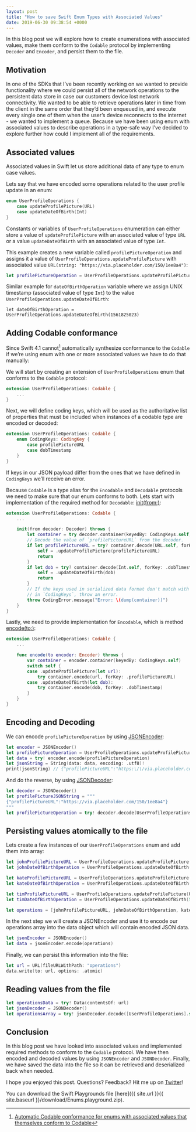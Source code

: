 ```yaml
---
layout: post
title: "How to save Swift Enum Types with Associated Values"
date: 2019-06-30 09:38:54 +0000
---
```


In this blog post we will explore how to create enumerations with associated values, make them conform to the `Codable` protocol by implementing `Decoder` and `Encoder`, and persist them to the file.

## Motivation

In one of the SDKs that I’ve been recently working on we wanted to provide functionality where we could persist all of the network operations to the persistent data store in case our customers device lost network connectivity.
We wanted to be able to retrieve operations later in time from the client in the same order that they’d been enqueued in, and execute every single one of them when the user’s device reconnects to the internet - we wanted to implement a queue. Because we have been using enum with associated values to describe operations in a type-safe way I’ve decided to explore further how could I implement all of the requirements.

## Associated values

Associated values in Swift let us store additional data of any type to enum case values.

Lets say that we have encoded some operations related to the user profile update in an enum:

```swift
enum UserProfileOperations {
    case updateProfilePicture(URL)
    case updateDateOfBirth(Int)
}
```

Constants or variables of `UserProfileOperations` enumeration can either store a value of `updateProfilePicture` with an associated value of type `URL` or a value `updateDateOfBirth` with an associated value of type `Int`.

This example creates a new variable called `profilePictureOperation` and assigns it a value of `UserProfileOperations.updateProfilePicture` with associated value `URL(string: "https://via.placeholder.com/150/1ee8a4")`:

```swift
let profilePictureOperation = UserProfileOperations.updateProfilePicture(URL(string: "https://via.placeholder.com/150/1ee8a4")!)
```

Similar example for `dateOfBirthOperation` variable where we assign UNIX timestamp (associated value of type `Int`) to the value `UserProfileOperations.updateDateOfBirth`:

`let dateOfBirthOperation = UserProfileOperations.updateDateOfBirth(1561825023)`

## Adding Codable conformance

Since Swift 4.1 cannot[^1] automatically synthesize conformance to the `Codable` if we’re using enum with one or more associated values we have to do that manually:

We will start by creating an extension of `UserProfileOperations` enum that conforms to the `Codable` protocol:

```swift
extension UserProfileOperations: Codable {
    ...
}
```

Next, we will define coding keys, which will be used as the authoritative list of properties that must be included when instances of a codable type are encoded or decoded:

```swift
extension UserProfileOperations: Codable {
    enum CodingKeys: CodingKey {
        case profilePictureURL
        case dobTimestamp
    }
}
```

If keys in our JSON payload differ from the ones that we have defined in `CodingKeys` we’ll receive an error.

Because `Codable` is a type alias for the `Encodable` and `Decodable` protocols we need to make sure that our enum conforms to both. Lets start with implementation of the required method for `Decodable`:  [init(from:)](https://developer.apple.com/documentation/swift/decodable/2894081-init):

```swift
extension UserProfileOperations: Codable {
    ...

    init(from decoder: Decoder) throws {
        let container = try decoder.container(keyedBy: CodingKeys.self)
        // Decode the value of `profilePictureURL` from the decoder.
        if let profilePictureURL = try? container.decode(URL.self, forKey: .profilePictureURL) {
            self = .updateProfilePicture(profilePictureURL)
            return
        }
        if let dob = try? container.decode(Int.self, forKey: .dobTimestamp) {
            self = .updateDateOfBirth(dob)
            return
        }
        // If the keys used in serialized data format don't match with ones specified
        // in `CodingKeys`, throw an error.
        throw CodingError.message("Error: \(dump(container))")
    }
}
```

Lastly, we need to provide implementation for `Encodable`, which is method [encode(to:)](https://developer.apple.com/documentation/swift/encodable/2893603-encode):

```swift
extension UserProfileOperations: Codable {
    ...

    func encode(to encoder: Encoder) throws {
        var container = encoder.container(keyedBy: CodingKeys.self)
        switch self {
        case .updateProfilePicture(let url):
            try container.encode(url, forKey: .profilePictureURL)
        case .updateDateOfBirth(let dob):
            try container.encode(dob, forKey: .dobTimestamp)
        }
    }
}
```

## Encoding and Decoding

We can encode `profilePictureOperation` by using [JSONEncoder](https://developer.apple.com/documentation/foundation/jsonencoder):

```swift
let encoder = JSONEncoder()
let profilePictureOperation = UserProfileOperations.updateProfilePicture(URL(string: "https://via.placeholder.com/150/1ee8a4")!)
let data = try! encoder.encode(profilePictureOperation)
let jsonString = String(data: data, encoding: .utf8)!
print(jsonString) // {"profilePictureURL":"https:\/\/via.placeholder.com\/150\/1ee8a4"}
```

And do the reverse, by using [JSONDecoder](https://developer.apple.com/documentation/foundation/jsondecoder):

```swift
let decoder = JSONDecoder()
let profilePictureJSONString = """
{"profilePictureURL":"https://via.placeholder.com/150/1ee8a4"}
"""
let profilePictureOperation = try! decoder.decode(UserProfileOperations.self, from: profilePictureJSONString.data(using: .utf8)!)
```

## Persisting values atomically to the file

Lets create a few instances of our `UserProfileOperations` enum and add them into array:

```swift
let johnProfilePictureURL = UserProfileOperations.updateProfilePicture(URL(string: "https://via.placeholder.com/150/197d29")!)
let johnDateOfBirthOperation = UserProfileOperations.updateDateOfBirth(1561825023)

let kateProfilePictureURL = UserProfileOperations.updateProfilePicture(URL(string: "https://via.placeholder.com/150/c70a4d")!)
let kateDateOfBirthOperation = UserProfileOperations.updateDateOfBirth(733622400)

let timProfilePictureURL = UserProfileOperations.updateProfilePicture(URL(string: "https://via.placeholder.com/150/56acb2")!)
let timDateOfBirthOperation = UserProfileOperations.updateDateOfBirth(586915200)

let operations = [johnProfilePictureURL, johnDateOfBirthOperation, kateProfilePictureURL, kateDateOfBirthOperation, timProfilePictureURL, timDateOfBirthOperation]
```

In the next step we will create a JSONEncoder and use it to encode our operations array into the data object which will contain encoded JSON data.

```swift
let jsonEncoder = JSONEncoder()
let data = jsonEncoder.encode(operations)
```

Finally, we can persist this information into the file:

```swift
let url = URL(fileURLWithPath: "operations")
data.write(to: url, options: .atomic)
```

## Reading values from the file

```swift
let operationsData = try! Data(contentsOf: url)
let jsonDecoder = JSONDecoder()
let operationsArray = try! jsonDecoder.decode([UserProfileOperations].self, from: operationsData)
```

## Conclusion

In this blog post we have looked into associated values and implemented required methods to conform to the `Codable` protocol. We have then encoded and decoded values by using `JSONEncoder` and `JSONDecoder`.
Finally, we have saved the data into the file so it can be retrieved and deserialized back when needed.

I hope you enjoyed this post. Questions? Feedback? Hit me up on [Twitter](https://twitter.com/lukabratos)!

You can download the Swift Playgrounds file [here]({{ site.url }}{{ site.baseurl }}/download/Enums.playground.zip).

[^1]:[Automatic Codable conformance for enums with associated values that themselves conform to Codable](https://forums.swift.org/t/automatic-codable-conformance-for-enums-with-associated-values-that-themselves-conform-to-codable/11499)
